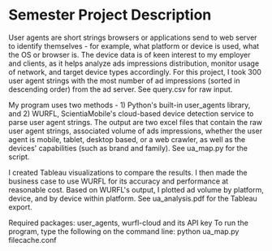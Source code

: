 # Semester Project Description

User agents are short strings browsers or applications send to web server to identify themselves - for example, what platform or device is used, what the OS or browser is. The device data is of keen interest to my employer and clients, as it helps analyze ads impressions distribution, monitor usage of network, and target device types accordingly. For this project, I took 300 user agent strings with the most number of ad impressions (sorted in descending order) from the ad server. See query.csv for raw input. 

My program uses two methods - 1) Python's built-in user_agents library, and 2) WURFL, ScientiaMobile's cloud-based device detection service to parse user agent strings. The output are two excel files that contain the raw user agent strings, associated volume of ads impressions, whether the user agent is mobile, tablet, desktop based, or a web crawler, as well as the devices' capabilities (such as brand and family). See ua_map.py for the script. 

I created Tableau visualizations to compare the results. I then made the business case to use WURFL for its accuracy and performance at reasonable cost. Based on WURFL's output, I plotted ad volume by platform, device, and by device within platform. See ua_analysis.pdf for the Tableau export. 

Required packages: user_agents, wurfl-cloud and its API key
To run the program, type the following on the command line: python ua_map.py filecache.conf
